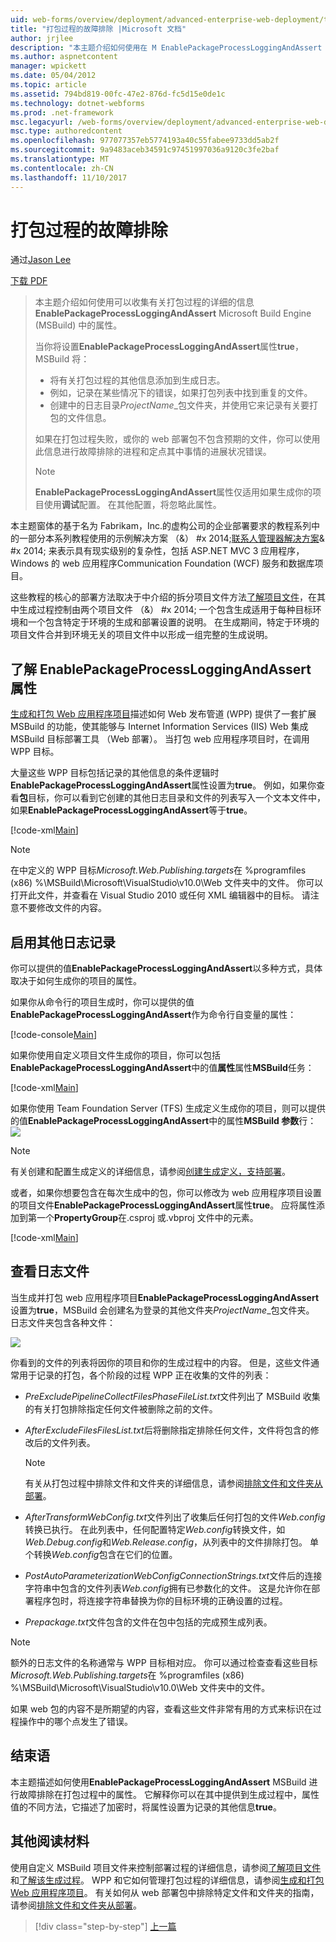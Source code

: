 ```yaml
---
uid: web-forms/overview/deployment/advanced-enterprise-web-deployment/troubleshooting-the-packaging-process
title: "打包过程的故障排除 |Microsoft 文档"
author: jrjlee
description: "本主题介绍如何使用在 M EnablePackageProcessLoggingAndAssert 属性可以收集有关打包过程的详细的信息..."
ms.author: aspnetcontent
manager: wpickett
ms.date: 05/04/2012
ms.topic: article
ms.assetid: 794bd819-00fc-47e2-876d-fc5d15e0de1c
ms.technology: dotnet-webforms
ms.prod: .net-framework
msc.legacyurl: /web-forms/overview/deployment/advanced-enterprise-web-deployment/troubleshooting-the-packaging-process
msc.type: authoredcontent
ms.openlocfilehash: 977077357eb5774193a40c55fabee9733dd5ab2f
ms.sourcegitcommit: 9a9483aceb34591c97451997036a9120c3fe2baf
ms.translationtype: MT
ms.contentlocale: zh-CN
ms.lasthandoff: 11/10/2017
---
```

<a name="troubleshooting-the-packaging-process"></a>打包过程的故障排除
====================
通过[Jason Lee](https://github.com/jrjlee)

[下载 PDF](https://msdnshared.blob.core.windows.net/media/MSDNBlogsFS/prod.evol.blogs.msdn.com/CommunityServer.Blogs.Components.WeblogFiles/00/00/00/63/56/8130.DeployingWebAppsInEnterpriseScenarios.pdf)

> 本主题介绍如何使用可以收集有关打包过程的详细的信息**EnablePackageProcessLoggingAndAssert** Microsoft Build Engine (MSBuild) 中的属性。
> 
> 当你将设置**EnablePackageProcessLoggingAndAssert**属性**true**，MSBuild 将：
> 
> - 将有关打包过程的其他信息添加到生成日志。
> - 例如，记录在某些情况下的错误，如果打包列表中找到重复的文件。
> - 创建中的日志目录*ProjectName*\_包文件夹，并使用它来记录有关要打包的文件信息。
> 
> 如果在打包过程失败，或你的 web 部署包不包含预期的文件，你可以使用此信息进行故障排除的进程和定点其中事情的进展状况错误。
> 
> > [!NOTE]
> > **EnablePackageProcessLoggingAndAssert**属性仅适用如果生成你的项目使用**调试**配置。 在其他配置，将忽略此属性。


本主题窗体的基于名为 Fabrikam，Inc.的虚构公司的企业部署要求的教程系列中的一部分本系列教程使用的示例解决方案 （&） #x 2014;[联系人管理器解决方案](../web-deployment-in-the-enterprise/the-contact-manager-solution.md)& #x 2014; 来表示具有现实级别的复杂性，包括 ASP.NET MVC 3 应用程序，Windows 的 web 应用程序Communication Foundation (WCF) 服务和数据库项目。

这些教程的核心的部署方法取决于中介绍的拆分项目文件方法[了解项目文件](../web-deployment-in-the-enterprise/understanding-the-project-file.md)，在其中生成过程控制由两个项目文件 （&） #x 2014; 一个包含生成适用于每种目标环境和一个包含特定于环境的生成和部署设置的说明。 在生成期间，特定于环境的项目文件合并到环境无关的项目文件中以形成一组完整的生成说明。

## <a name="understanding-the-enablepackageprocessloggingandassert-property"></a>了解 EnablePackageProcessLoggingAndAssert 属性

[生成和打包 Web 应用程序项目](../web-deployment-in-the-enterprise/building-and-packaging-web-application-projects.md)描述如何 Web 发布管道 (WPP) 提供了一套扩展 MSBuild 的功能，使其能够与 Internet Information Services (IIS) Web 集成 MSBuild 目标部署工具 （Web 部署）。 当打包 web 应用程序项目时，在调用 WPP 目标。

大量这些 WPP 目标包括记录的其他信息的条件逻辑时**EnablePackageProcessLoggingAndAssert**属性设置为**true**。 例如，如果你查看**包**目标，你可以看到它创建的其他日志目录和文件的列表写入一个文本文件中，如果**EnablePackageProcessLoggingAndAssert**等于**true**。


[!code-xml[Main](troubleshooting-the-packaging-process/samples/sample1.xml)]


> [!NOTE]
> 在中定义的 WPP 目标*Microsoft.Web.Publishing.targets*在 %programfiles (x86) %\MSBuild\Microsoft\VisualStudio\v10.0\Web 文件夹中的文件。 你可以打开此文件，并查看在 Visual Studio 2010 或任何 XML 编辑器中的目标。 请注意不要修改文件的内容。


## <a name="enabling-the-additional-logging"></a>启用其他日志记录

你可以提供的值**EnablePackageProcessLoggingAndAssert**以多种方式，具体取决于如何生成你的项目的属性。

如果你从命令行的项目生成时，你可以提供的值**EnablePackageProcessLoggingAndAssert**作为命令行自变量的属性：


[!code-console[Main](troubleshooting-the-packaging-process/samples/sample2.cmd)]


如果你使用自定义项目文件生成你的项目，你可以包括**EnablePackageProcessLoggingAndAssert**中的值**属性**属性**MSBuild**任务：


[!code-xml[Main](troubleshooting-the-packaging-process/samples/sample3.xml)]


如果你使用 Team Foundation Server (TFS) 生成定义生成你的项目，则可以提供的值**EnablePackageProcessLoggingAndAssert**中的属性**MSBuild 参数**行：![](troubleshooting-the-packaging-process/_static/image1.png)

> [!NOTE]
> 有关创建和配置生成定义的详细信息，请参阅[创建生成定义，支持部署](../configuring-team-foundation-server-for-web-deployment/creating-a-build-definition-that-supports-deployment.md)。


或者，如果你想要包含在每次生成中的包，你可以修改为 web 应用程序项目设置的项目文件**EnablePackageProcessLoggingAndAssert**属性**true**。 应将属性添加到第一个**PropertyGroup**在.csproj 或.vbproj 文件中的元素。


[!code-xml[Main](troubleshooting-the-packaging-process/samples/sample4.xml)]


## <a name="reviewing-the-log-files"></a>查看日志文件

当生成并打包 web 应用程序项目**EnablePackageProcessLoggingAndAssert**设置为**true**，MSBuild 会创建名为登录的其他文件夹*ProjectName*\_包文件夹。 日志文件夹包含各种文件：

![](troubleshooting-the-packaging-process/_static/image2.png)

你看到的文件的列表将因你的项目和你的生成过程中的内容。 但是，这些文件通常用于记录的打包，各个阶段的过程 WPP 正在收集的文件的列表：

- *PreExcludePipelineCollectFilesPhaseFileList.txt*文件列出了 MSBuild 收集的有关打包排除指定任何文件被删除之前的文件。
- *AfterExcludeFilesFilesList.txt*后将删除指定排除任何文件，文件将包含的修改后的文件列表。

    > [!NOTE]
    > 有关从打包过程中排除文件和文件夹的详细信息，请参阅[排除文件和文件夹从部署](excluding-files-and-folders-from-deployment.md)。
- *AfterTransformWebConfig.txt*文件列出了收集后任何打包的文件*Web.config*转换已执行。 在此列表中，任何配置特定*Web.config*转换文件，如*Web.Debug.config*和*Web.Release.config*，从列表中的文件排除打包。 单个转换*Web.config*包含在它们的位置。
- *PostAutoParameterizationWebConfigConnectionStrings.txt*文件后的连接字符串中包含的文件列表*Web.config*拥有已参数化的文件。 这是允许你在部署程序包时，将连接字符串替换为你的目标环境的正确设置的过程。
- *Prepackage.txt*文件包含的文件在包中包括的完成预生成列表。

> [!NOTE]
> 额外的日志文件的名称通常与 WPP 目标相对应。 你可以通过检查查看这些目标*Microsoft.Web.Publishing.targets*在 %programfiles (x86) %\MSBuild\Microsoft\VisualStudio\v10.0\Web 文件夹中的文件。


如果 web 包的内容不是所期望的内容，查看这些文件非常有用的方式来标识在过程操作中的哪个点发生了错误。

## <a name="conclusion"></a>结束语

本主题描述如何使用**EnablePackageProcessLoggingAndAssert** MSBuild 进行故障排除在打包过程中的属性。 它解释你可以在其中提供到生成过程中，属性值的不同方法，它描述了加密时，将属性设置为记录的其他信息**true**。

## <a name="further-reading"></a>其他阅读材料

使用自定义 MSBuild 项目文件来控制部署过程的详细信息，请参阅[了解项目文件](../web-deployment-in-the-enterprise/understanding-the-project-file.md)和[了解该生成过程](../web-deployment-in-the-enterprise/understanding-the-build-process.md)。 WPP 和它如何管理打包过程的详细信息，请参阅[生成和打包 Web 应用程序项目](../web-deployment-in-the-enterprise/building-and-packaging-web-application-projects.md)。 有关如何从 web 部署包中排除特定文件和文件夹的指南，请参阅[排除文件和文件夹从部署](excluding-files-and-folders-from-deployment.md)。

>[!div class="step-by-step"]
[上一篇](running-windows-powershell-scripts-from-msbuild-project-files.md)
